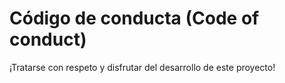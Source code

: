 # Código de conducta (Code of conduct)

¡Tratarse con respeto y disfrutar del desarrollo de este proyecto!
